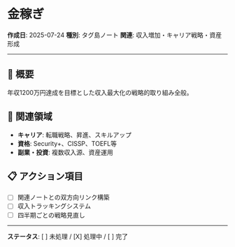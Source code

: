 # 金稼ぎ

**作成日**: 2025-07-24
**種別**: タグ島ノート
**関連**: 収入増加・キャリア戦略・資産形成

---

## 📝 概要
年収1200万円達成を目標とした収入最大化の戦略的取り組み全般。

## 🔗 関連領域
- **キャリア**: 転職戦略、昇進、スキルアップ
- **資格**: Security+、CISSP、TOEFL等
- **副業・投資**: 複数収入源、資産運用

## 📋 アクション項目
- [ ] 関連ノートとの双方向リンク構築
- [ ] 収入トラッキングシステム
- [ ] 四半期ごとの戦略見直し

---

**ステータス**: [ ] 未処理 / [X] 処理中 / [ ] 完了